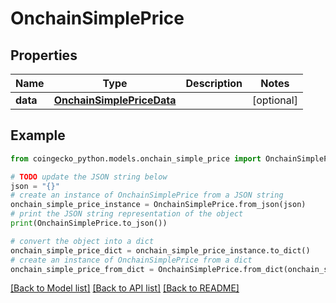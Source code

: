 # OnchainSimplePrice


## Properties

Name | Type | Description | Notes
------------ | ------------- | ------------- | -------------
**data** | [**OnchainSimplePriceData**](OnchainSimplePriceData.md) |  | [optional] 

## Example

```python
from coingecko_python.models.onchain_simple_price import OnchainSimplePrice

# TODO update the JSON string below
json = "{}"
# create an instance of OnchainSimplePrice from a JSON string
onchain_simple_price_instance = OnchainSimplePrice.from_json(json)
# print the JSON string representation of the object
print(OnchainSimplePrice.to_json())

# convert the object into a dict
onchain_simple_price_dict = onchain_simple_price_instance.to_dict()
# create an instance of OnchainSimplePrice from a dict
onchain_simple_price_from_dict = OnchainSimplePrice.from_dict(onchain_simple_price_dict)
```
[[Back to Model list]](../README.md#documentation-for-models) [[Back to API list]](../README.md#documentation-for-api-endpoints) [[Back to README]](../README.md)


